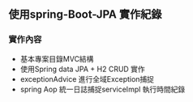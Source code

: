 ## 使用spring-Boot-JPA 實作紀錄
### 實作內容
* 基本專案目錄MVC結構
* 使用Spring data JPA + H2 CRUD 實作
* exceptionAdvice 進行全域Exception捕捉
* spring Aop 統一日誌捕捉serviceImpl 執行時間紀錄